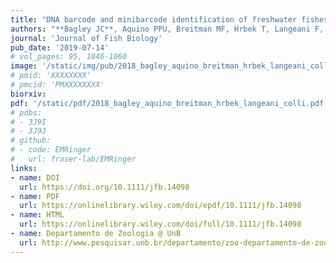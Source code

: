 ```yaml
---
title: "DNA barcode and minibarcode identification of freshwater fishes from Cerrado headwater streams in central Brazil."
authors: "**Bagley JC**, Aquino PPU, Breitman MF, Hrbek T, Langeani F, Colli GR."
journal: 'Journal of Fish Biology'
pub_date: '2019-07-14'
# vol_pages: 95, 1046-1060
image: '/static/img/pub/2018_bagley_aquino_breitman_hrbek_langeani_colli.png'
# pmid: 'XXXXXXXX'
# pmcid: 'PMXXXXXXXX'
biorxiv: 
pdf: '/static/pdf/2018_bagley_aquino_breitman_hrbek_langeani_colli.pdf'
# pdbs:
# - 3J9I
# - 3J9J
# github:
# - code: EMRinger
#   url: fraser-lab/EMRinger
links:
- name: DOI
  url: https://doi.org/10.1111/jfb.14098
- name: PDF
  url: https://onlinelibrary.wiley.com/doi/epdf/10.1111/jfb.14098
- name: HTML
  url: https://onlinelibrary.wiley.com/doi/full/10.1111/jfb.14098
- name: Departamento de Zoologia @ UnB
  url: http://www.pesquisar.unb.br/departamento/zoo-departamento-de-zoologia
---
```

